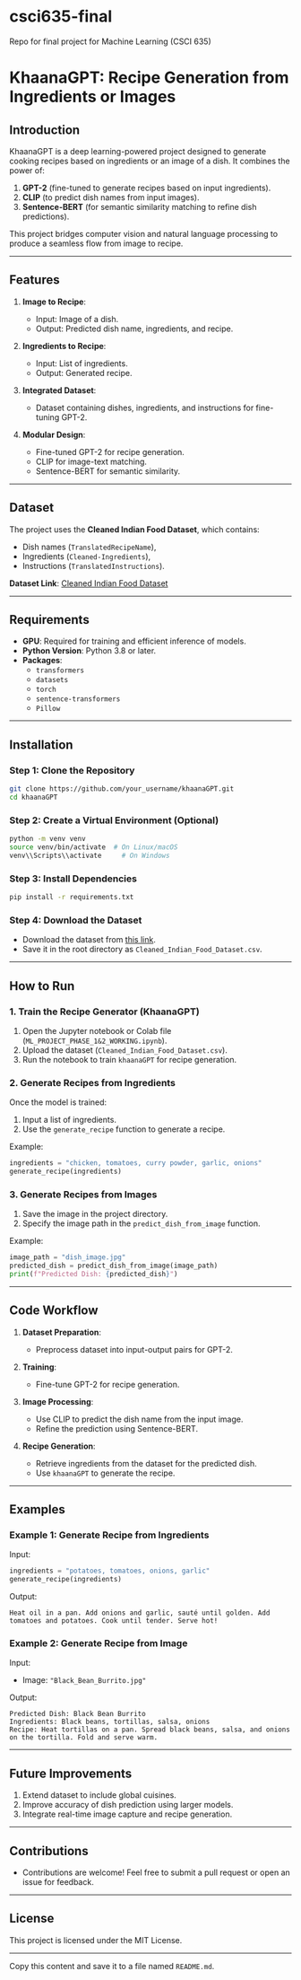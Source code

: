 # csci635-final
Repo for final project for Machine Learning (CSCI 635)

# **KhaanaGPT: Recipe Generation from Ingredients or Images**

## **Introduction**
KhaanaGPT is a deep learning-powered project designed to generate cooking recipes based on ingredients or an image of a dish. It combines the power of:
1. **GPT-2** (fine-tuned to generate recipes based on input ingredients).
2. **CLIP** (to predict dish names from input images).
3. **Sentence-BERT** (for semantic similarity matching to refine dish predictions).

This project bridges computer vision and natural language processing to produce a seamless flow from image to recipe.

---

## **Features**
1. **Image to Recipe**:
   - Input: Image of a dish.
   - Output: Predicted dish name, ingredients, and recipe.

2. **Ingredients to Recipe**:
   - Input: List of ingredients.
   - Output: Generated recipe.

3. **Integrated Dataset**:
   - Dataset containing dishes, ingredients, and instructions for fine-tuning GPT-2.

4. **Modular Design**:
   - Fine-tuned GPT-2 for recipe generation.
   - CLIP for image-text matching.
   - Sentence-BERT for semantic similarity.

---

## **Dataset**
The project uses the **Cleaned Indian Food Dataset**, which contains:
- Dish names (`TranslatedRecipeName`),
- Ingredients (`Cleaned-Ingredients`),
- Instructions (`TranslatedInstructions`).

**Dataset Link**: [Cleaned Indian Food Dataset](https://www.kaggle.com/datasets/saldenisov/recipenlg/data)

---

## **Requirements**
- **GPU**: Required for training and efficient inference of models.
- **Python Version**: Python 3.8 or later.
- **Packages**:
  - `transformers`
  - `datasets`
  - `torch`
  - `sentence-transformers`
  - `Pillow`

---

## **Installation**

### **Step 1: Clone the Repository**
```bash
git clone https://github.com/your_username/khaanaGPT.git
cd khaanaGPT
```

### **Step 2: Create a Virtual Environment (Optional)**
```bash
python -m venv venv
source venv/bin/activate  # On Linux/macOS
venv\\Scripts\\activate     # On Windows
```

### **Step 3: Install Dependencies**
```bash
pip install -r requirements.txt
```

### **Step 4: Download the Dataset**
- Download the dataset from [this link](https://www.kaggle.com/datasets/saldenisov/recipenlg/data).
- Save it in the root directory as `Cleaned_Indian_Food_Dataset.csv`.

---

## **How to Run**

### **1. Train the Recipe Generator (KhaanaGPT)**
1. Open the Jupyter notebook or Colab file (`ML_PROJECT_PHASE_1&2_WORKING.ipynb`).
2. Upload the dataset (`Cleaned_Indian_Food_Dataset.csv`).
3. Run the notebook to train `khaanaGPT` for recipe generation.

### **2. Generate Recipes from Ingredients**
Once the model is trained:
1. Input a list of ingredients.
2. Use the `generate_recipe` function to generate a recipe.

Example:
```python
ingredients = "chicken, tomatoes, curry powder, garlic, onions"
generate_recipe(ingredients)
```

### **3. Generate Recipes from Images**
1. Save the image in the project directory.
2. Specify the image path in the `predict_dish_from_image` function.

Example:
```python
image_path = "dish_image.jpg"
predicted_dish = predict_dish_from_image(image_path)
print(f"Predicted Dish: {predicted_dish}")
```

---

## **Code Workflow**
1. **Dataset Preparation**:
   - Preprocess dataset into input-output pairs for GPT-2.

2. **Training**:
   - Fine-tune GPT-2 for recipe generation.

3. **Image Processing**:
   - Use CLIP to predict the dish name from the input image.
   - Refine the prediction using Sentence-BERT.

4. **Recipe Generation**:
   - Retrieve ingredients from the dataset for the predicted dish.
   - Use `khaanaGPT` to generate the recipe.

---

## **Examples**

### **Example 1: Generate Recipe from Ingredients**
Input:
```python
ingredients = "potatoes, tomatoes, onions, garlic"
generate_recipe(ingredients)
```
Output:
```
Heat oil in a pan. Add onions and garlic, sauté until golden. Add tomatoes and potatoes. Cook until tender. Serve hot!
```

### **Example 2: Generate Recipe from Image**
Input:
- Image: `"Black_Bean_Burrito.jpg"`

Output:
```
Predicted Dish: Black Bean Burrito
Ingredients: Black beans, tortillas, salsa, onions
Recipe: Heat tortillas on a pan. Spread black beans, salsa, and onions on the tortilla. Fold and serve warm.
```

---

## **Future Improvements**
1. Extend dataset to include global cuisines.
2. Improve accuracy of dish prediction using larger models.
3. Integrate real-time image capture and recipe generation.

---

## **Contributions**
- Contributions are welcome! Feel free to submit a pull request or open an issue for feedback.

---

## **License**
This project is licensed under the MIT License. 

---

Copy this content and save it to a file named `README.md`.
